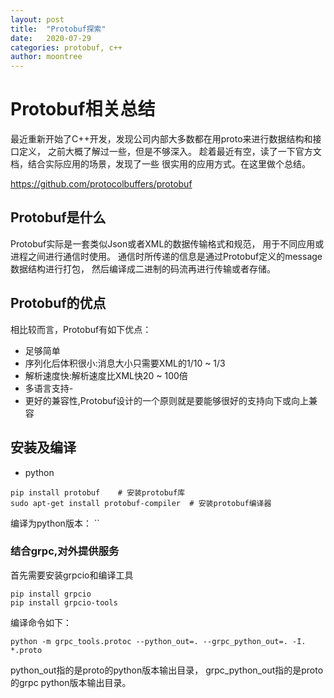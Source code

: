 ```yaml
---
layout: post
title:  "Protobuf探索"
date:   2020-07-29
categories: protobuf, c++
author: moontree
---
```


# Protobuf相关总结

最近重新开始了C++开发，发现公司内部大多数都在用proto来进行数据结构和接口定义，
之前大概了解过一些，但是不够深入。 趁着最近有空，读了一下官方文档，结合实际应用的场景，发现了一些
很实用的应用方式。在这里做个总结。

https://github.com/protocolbuffers/protobuf

## Protobuf是什么
Protobuf实际是一套类似Json或者XML的数据传输格式和规范，
用于不同应用或进程之间进行通信时使用。
通信时所传递的信息是通过Protobuf定义的message数据结构进行打包，
然后编译成二进制的码流再进行传输或者存储。

## Protobuf的优点
相比较而言，Protobuf有如下优点：
- 足够简单
- 序列化后体积很小:消息大小只需要XML的1/10 ~ 1/3
- 解析速度快:解析速度比XML快20 ~ 100倍
- 多语言支持-
- 更好的兼容性,Protobuf设计的一个原则就是要能够很好的支持向下或向上兼容

## 安装及编译
- python
```
pip install protobuf    # 安装protobuf库
sudo apt-get install protobuf-compiler  # 安装protobuf编译器
```
编译为python版本：
``
### 结合grpc,对外提供服务
首先需要安装grpcio和编译工具
```
pip install grpcio
pip install grpcio-tools
```
编译命令如下：
```
python -m grpc_tools.protoc --python_out=. --grpc_python_out=. -I. *.proto
```
python_out指的是proto的python版本输出目录，
grpc_python_out指的是proto的grpc python版本输出目录。

##
